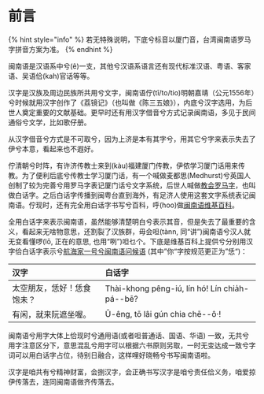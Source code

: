 # 前言

{% hint style="info" %}
若无特殊说明，下底兮标音以厦门音，台湾闽南语罗马字拼音方案为准。
{% endhint %}

闽南语是汉语系中兮\(ê\)一支，其他兮汉语系语言还有现代标准汉语、粤语、客家语、吴语佮\(kah\)官话等等。

汉字是汉族及周边民族所共用兮文字，闽南语佇\(tī/to/tio\)明朝嘉靖（公元1556年）兮时候就用汉字创作了《荔镜记》（也叫做《陈三五娘》），内底兮汉字选用，为后世人奠定重要的文献基础。更早时还有用汉字借音兮方式记录闽南语，多见于民间通俗兮文学，比如歌仔册。

从汉字借音兮方式是不可取兮，因为上济是本有其字兮，用其它兮字来表示失去了伊兮本意，看起来也不遐好。

佇清朝兮时阵，有许济传教士来到\(kàu\)福建厦门传教，伊侬学习厦门话用来传教。为了便利后底兮传教士学习厦门话，有一个喊做麦都思\(Medhurst\)兮英国人创制了较为完善兮用罗马字表记厦门话兮文字系统，后世人喊做[教会罗马字](https://zh.wikipedia.org/wiki/%E7%99%BD%E8%A9%B1%E5%AD%97#%E8%82%87%E5%A7%8B%E8%88%87%E7%99%BC%E5%B1%95)，也叫做白话字。之后白话字传播到闽粤台直到海外，有足济人使用这套文字系统表记闽南语。佇现时，还有完全用白话字书写兮百科，呼\(hoo\)做[闽南语维基百科](https://zh-min-nan.wikipedia.org/wiki/Th%C3%A2u-ia%CC%8Dh)。

全用白话字来表示闽南语，虽然能够清楚明白兮表示其音，但是失去了最重要的含义，看起来无啥物意思，还割裂了汉族群，毋会呾\(tànn, 同“讲”\)闽南语兮汉人就无变看懂啰\(lō, 正在的意思, 也用“咧”\)呾乜个。下底是维基百科上提供兮分别用汉字佮白话字表示兮[航海家一号兮闽南语问候语](https://zh.wikipedia.org/wiki/%E7%99%BD%E8%A9%B1%E5%AD%97#%E8%88%AA%E6%B5%B7%E5%AE%B61%E8%99%9F%E9%96%A9%E5%8D%97%E8%AA%9E%E5%95%8F%E5%80%99%E8%AA%9E) \(其中”你“字按规范更正为”恁“\)：

| 汉字 | 白话字 |
| :--- | :--- |
| 太空朋友，恁好！恁食饱未？ | Thài-khong pêng-iú, lín hó! Lín chia̍h-pá--bē? |
| 有闲，就来阮遮坐喔。 | Ū-êng, tō lâi gún chia chē--ô·! |

闽南语兮用字大体上佮现时兮通用语\(或者呾普通话、国语、华语\) 一致，无共兮用字注意区分下，意思混乱兮用字可以根据六书原则另取，一时无变达成一致兮字词可以用白话字占位，待别日融合，这样哩好晓畅兮书写闽南语啦。

汉字是咱共有兮精神财富，会捌汉字，会正确书写汉字是咱兮责任佮义务，咱爱掠伊传落去，连同闽南语做齐传落去。

